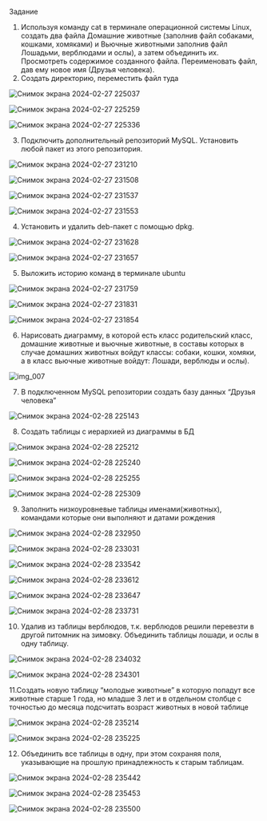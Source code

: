 Задание
1. Используя команду cat в терминале операционной системы Linux, создать два файла Домашние животные (заполнив файл собаками, кошками,
хомяками) и Вьючные животными заполнив файл Лошадьми, верблюдами и ослы), а затем объединить их. Просмотреть содержимое созданного файла.
Переименовать файл, дав ему новое имя (Друзья человека).
2. Создать директорию, переместить файл туда

![Снимок экрана 2024-02-27 225037](https://github.com/AlekseyNabokin/home_animal/assets/130679515/e4a36d1a-ef21-4d7a-9720-f1158b95ba0d)

![Снимок экрана 2024-02-27 225259](https://github.com/AlekseyNabokin/home_animal/assets/130679515/48eb61e0-b6df-44a0-9920-f0b2acc2276a)

![Снимок экрана 2024-02-27 225336](https://github.com/AlekseyNabokin/home_animal/assets/130679515/2d32dc64-840c-41db-b724-69b594941919)

3. Подключить дополнительный репозиторий MySQL. Установить любой пакет из этого репозитория.

![Снимок экрана 2024-02-27 231210](https://github.com/AlekseyNabokin/home_animal/assets/130679515/bbc8eae4-6723-41e3-a5e9-fe9c78675d65)

![Снимок экрана 2024-02-27 231508](https://github.com/AlekseyNabokin/home_animal/assets/130679515/f4c0e980-5437-4728-a330-6134625467f8)

![Снимок экрана 2024-02-27 231537](https://github.com/AlekseyNabokin/home_animal/assets/130679515/50a6f2e0-9b63-4072-9732-298c6a17551b)

![Снимок экрана 2024-02-27 231553](https://github.com/AlekseyNabokin/home_animal/assets/130679515/4721c26a-f886-4a29-a78b-5697963cc16f)


4. Установить и удалить deb-пакет с помощью dpkg.

![Снимок экрана 2024-02-27 231628](https://github.com/AlekseyNabokin/home_animal/assets/130679515/09dd1957-4cc3-4c68-b7bf-6c8e5de42561)

![Снимок экрана 2024-02-27 231657](https://github.com/AlekseyNabokin/home_animal/assets/130679515/882c1d22-7bb1-4ac4-a351-776cf911bac4)

5. Выложить историю команд в терминале ubuntu

![Снимок экрана 2024-02-27 231759](https://github.com/AlekseyNabokin/home_animal/assets/130679515/b78b815a-99b1-4dda-9ed9-533c81dddd62)

![Снимок экрана 2024-02-27 231831](https://github.com/AlekseyNabokin/home_animal/assets/130679515/25677fb9-7c16-4ad4-a0f2-1aa44bc3e5ff)

![Снимок экрана 2024-02-27 231854](https://github.com/AlekseyNabokin/home_animal/assets/130679515/5be9613d-e2d3-4470-84d1-3bd94ac36896)


6. Нарисовать диаграмму, в которой есть класс родительский класс, домашние животные и вьючные животные, в составы которых в случае домашних
животных войдут классы: собаки, кошки, хомяки, а в класс вьючные животные войдут: Лошади, верблюды и ослы).

![img_007](https://github.com/AlekseyNabokin/home_animal/assets/130679515/2e20e53f-c722-48e9-9e14-cec4d361fccd)

7. В подключенном MySQL репозитории создать базу данных “Друзья человека”

![Снимок экрана 2024-02-28 225143](https://github.com/AlekseyNabokin/home_animal/assets/130679515/8c862d1f-5a03-41a6-ac92-14fc03c0a0cf)

8. Создать таблицы с иерархией из диаграммы в БД

![Снимок экрана 2024-02-28 225212](https://github.com/AlekseyNabokin/home_animal/assets/130679515/35ee5df3-688d-47ee-97d5-4f127e5013c3)

![Снимок экрана 2024-02-28 225240](https://github.com/AlekseyNabokin/home_animal/assets/130679515/5782ac0a-a8ec-4a59-b748-99eb102bf2e7)

![Снимок экрана 2024-02-28 225255](https://github.com/AlekseyNabokin/home_animal/assets/130679515/a48a6e34-b7c9-420b-8e75-3c90347f06f4)

![Снимок экрана 2024-02-28 225309](https://github.com/AlekseyNabokin/home_animal/assets/130679515/019411e7-fd68-45eb-8755-08fb15219eff)

9. Заполнить низкоуровневые таблицы именами(животных), командами которые они выполняют и датами рождения

![Снимок экрана 2024-02-28 232950](https://github.com/AlekseyNabokin/home_animal/assets/130679515/349f38be-49fb-4964-91b6-66abf3a46384)

![Снимок экрана 2024-02-28 233031](https://github.com/AlekseyNabokin/home_animal/assets/130679515/c35571e8-eae1-4760-9bc5-d771b5200402)

![Снимок экрана 2024-02-28 233542](https://github.com/AlekseyNabokin/home_animal/assets/130679515/fc852ffa-11f2-4e5e-9166-940ee84721c5)

![Снимок экрана 2024-02-28 233612](https://github.com/AlekseyNabokin/home_animal/assets/130679515/b1642d88-133e-4510-8457-9c5ed3b19bbc)

![Снимок экрана 2024-02-28 233647](https://github.com/AlekseyNabokin/home_animal/assets/130679515/5ff6eb96-98df-4c81-ba27-94b7f1e464a8)

![Снимок экрана 2024-02-28 233731](https://github.com/AlekseyNabokin/home_animal/assets/130679515/2572374f-f5da-43bb-a05b-5baabe5d7463)

10. Удалив из таблицы верблюдов, т.к. верблюдов решили перевезти в другой питомник на зимовку. Объединить таблицы лошади, и ослы в одну таблицу.

![Снимок экрана 2024-02-28 234032](https://github.com/AlekseyNabokin/home_animal/assets/130679515/317bbbc6-81ac-4512-8ec4-e3560197d127)

![Снимок экрана 2024-02-28 234301](https://github.com/AlekseyNabokin/home_animal/assets/130679515/00ede0f5-6bac-438b-a14a-a19ba978faea)

11.Создать новую таблицу “молодые животные” в которую попадут все животные старше 1 года, но младше 3 лет и в отдельном столбце с точностью
до месяца подсчитать возраст животных в новой таблице

![Снимок экрана 2024-02-28 235214](https://github.com/AlekseyNabokin/home_animal/assets/130679515/bdbb9189-9af4-47ef-8ca4-c4b67aef47b0)

![Снимок экрана 2024-02-28 235225](https://github.com/AlekseyNabokin/home_animal/assets/130679515/b77fc300-a3ef-4589-a68e-cbdd0a56e9ab)

12. Объединить все таблицы в одну, при этом сохраняя поля, указывающие на прошлую принадлежность к старым таблицам.

![Снимок экрана 2024-02-28 235442](https://github.com/AlekseyNabokin/home_animal/assets/130679515/09221fd7-5d7b-411c-9d62-1d516251513c)

![Снимок экрана 2024-02-28 235453](https://github.com/AlekseyNabokin/home_animal/assets/130679515/00488df8-8552-4371-8950-40c62ee1a382)

![Снимок экрана 2024-02-28 235500](https://github.com/AlekseyNabokin/home_animal/assets/130679515/ab9eef17-de16-4d6a-86e9-912f0aa6ff93)





